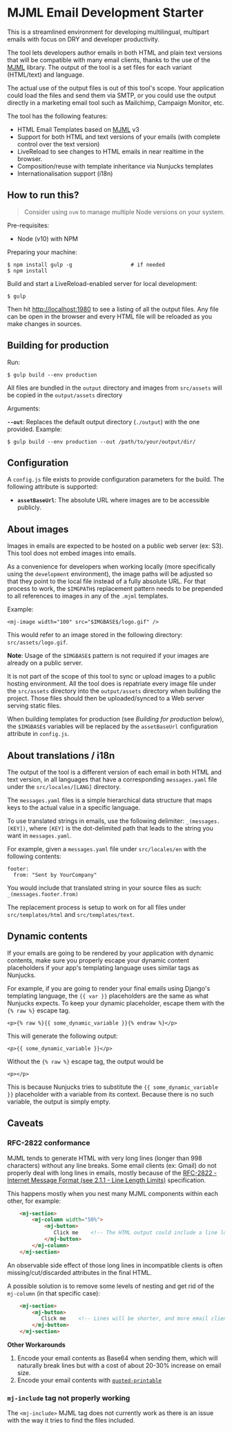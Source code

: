 # MJML Email Development Starter

This is a streamlined environment for developing multilingual, multipart emails with focus on DRY and developer productivity.

The tool lets developers author emails in both HTML and plain text versions that will be compatible with many email clients, thanks to the use of the [MJML](https://mjml.io) library. The output of the tool is a set files for each variant (HTML/text) and language.

The actual use of the output files is out of this tool's scope. Your application could load the files and send them via SMTP, or you could use the output directly in a marketing email tool such as Mailchimp, Campaign Monitor, etc.

The tool has the following features:

 - HTML Email Templates based on [MJML](https://mjml.io) v3
 - Support for both HTML and text versions of your emails (with complete control over the text version)
 - LiveReload to see changes to HTML emails in near realtime in the browser. 
 - Composition/reuse with template inheritance via Nunjucks templates
 - Internationalisation support (i18n)

## How to run this?

> Consider using `nvm` to manage multiple Node versions on your system. 

Pre-requisites: 

 - Node (v10) with NPM
 
Preparing your machine:

    $ npm install gulp -g                   # if needed
    $ npm install

Build and start a LiveReload-enabled server for local development:

    $ gulp
    
Then hit [http://localhost:1980](http://localhost:1980) to see a listing of all the output files. 
Any file can be open in the browser and every HTML file will be reloaded as you make changes in sources.

## Building for production

Run:

    $ gulp build --env production
    
All files are bundled in the `output` directory and images from `src/assets` will be copied in the `output/assets` directory

Arguments:

__`--out`__: Replaces the default output directory (`./output`) with the one provided. Example:

    $ gulp build --env production --out /path/to/your/output/dir/ 
 
## Configuration
 
A `config.js` file exists to provide configuration parameters for the build. The following attribute is supported:

 - **`assetBaseUrl`**: The absolute URL where images are to be accessible publicly.


## About images

Images in emails are expected to be hosted on a public web server (ex: S3). This tool does not embed images into emails.

As a convenience for developers when working locally (more specifically using the `development` environment), the image paths will be adjusted so that they point to the local file instead of a fully absolute URL. For that process to work, the `$IMGPATH$` replacement pattern needs to be prepended to all references to images in any of the `.mjml` templates.

Example:

    <mj-image width="100" src="$IMGBASE$/logo.gif" />
    
This would refer to an image stored in the following directory: `src/assets/logo.gif`.

**Note**: Usage of the `$IMGBASE$` pattern is not required if your images are already on a public server.

It is not part of the scope of this tool to sync or upload images to a public hosting environment. All the tool does is repatriate every image file under the `src/assets` directory into the `output/assets` directory when building the project. Those files should then be uploaded/synced to a Web server serving static files.

When building templates for production (see _Building for production_ below), the `$IMGBASE$` variables will be replaced by the `assetBaseUrl` configuration attribute in `config.js`.

## About translations / i18n

The output of the tool is a different version of each email in both HTML and text version, in all languages that have a corresponding `messages.yaml` file under the `src/locales/[LANG]` directory.

The `messages.yaml` files is a simple hierarchical data structure that maps keys to the actual value in a specific language.

To use translated strings in emails, use the following delimiter: `_(messages.[KEY])`, where `[KEY]` is the dot-delimited path that leads to the string you want in `messages.yaml`.

For example, given a `messages.yaml` file under `src/locales/en` with the following contents:

    footer:
      from: "Sent by YourCompany"

You would include that translated string in your source files as such: `_(messages.footer.from)`

The replacement process is setup to work on for all files under `src/templates/html` and `src/templates/text`.
 
## Dynamic contents
 
If your emails are going to be rendered by your application with dynamic contents, make sure you properly escape your dynamic content placeholders if your app's templating language uses similar tags as Nunjucks.

For example, if you are going to render your final emails using Django's templating language, the `{{ var }}` placeholders are the same as what Nunjucks expects. To keep your dynamic placeholder, escape them with the `{% raw %}` escape tag.

    <p>{% raw %}{{ some_dynamic_variable }}{% endraw %}</p>
    
This will generate the following output:

    <p>{{ some_dynamic_variable }}</p>

Without the `{% raw %}` escape tag, the output would be

    <p></p>
 
This is because Nunjucks tries to substitute the `{{ some_dynamic_variable }}` placeholder with a variable from its context. Because there is no such variable, the output is simply empty.

## Caveats

### RFC-2822 conformance
 
MJML tends to generate HTML with very long lines (longer than 998 characters) without any line breaks. Some email clients (ex: Gmail) do not properly deal with long lines in emails, mostly because of the [RFC-2822 - Internet Message Format (see 2.1.1 - Line Length Limits)](https://www.ietf.org/rfc/rfc2822.txt) specification.

This happens mostly when you nest many MJML components within each other, for example:

``` html
    <mj-section>
        <mj-column width="50%">
            <mj-button>
               Click me    <!-- The HTML output could include a line longer than 998 characters -->
            </mj-button>   
        </mj-column>
    </mj-section>
```

An observable side effect of those long lines in incompatible clients is often missing/cut/discarded attributes in the final HTML. 

A possible solution is to remove some levels of nesting and get rid of the `mj-column` (in that specific case):

``` html
    <mj-section>
        <mj-button>
           Click me    <!-- Lines will be shorter, and more email clients will be happy -->
        </mj-button>   
    </mj-section>
```

**Other Workarounds**

 1. Encode your email contents as Base64 when sending them, which will naturally break lines but with a cost of about 20-30% increase on email size.
 2. Encode your email contents with [`quoted-printable`](https://en.wikipedia.org/wiki/Quoted-printable)
 
### `mj-include` tag not properly working 

The `<mj-include>` MJML tag does not currently work as there is an issue with the way it tries to find the  files included.
 